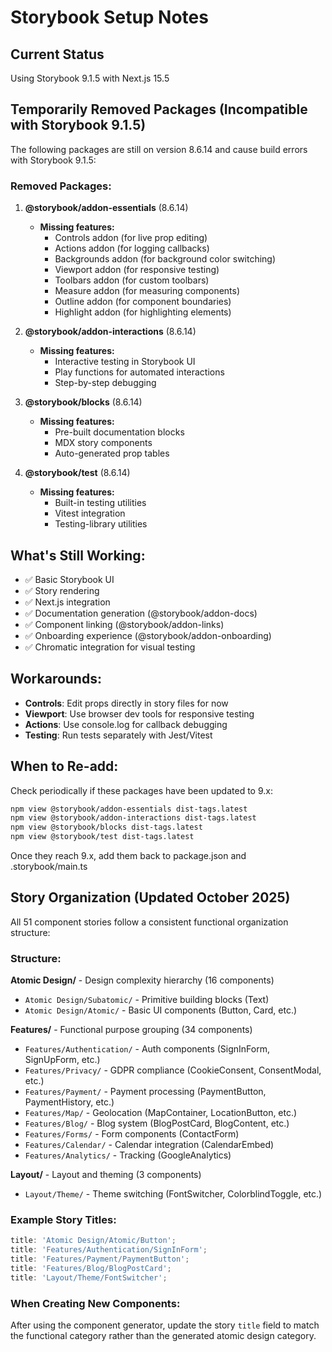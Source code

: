 # Storybook Setup Notes

## Current Status

Using Storybook 9.1.5 with Next.js 15.5

## Temporarily Removed Packages (Incompatible with Storybook 9.1.5)

The following packages are still on version 8.6.14 and cause build errors with Storybook 9.1.5:

### Removed Packages:

1. **@storybook/addon-essentials** (8.6.14)
   - **Missing features:**
     - Controls addon (for live prop editing)
     - Actions addon (for logging callbacks)
     - Backgrounds addon (for background color switching)
     - Viewport addon (for responsive testing)
     - Toolbars addon (for custom toolbars)
     - Measure addon (for measuring components)
     - Outline addon (for component boundaries)
     - Highlight addon (for highlighting elements)

2. **@storybook/addon-interactions** (8.6.14)
   - **Missing features:**
     - Interactive testing in Storybook UI
     - Play functions for automated interactions
     - Step-by-step debugging

3. **@storybook/blocks** (8.6.14)
   - **Missing features:**
     - Pre-built documentation blocks
     - MDX story components
     - Auto-generated prop tables

4. **@storybook/test** (8.6.14)
   - **Missing features:**
     - Built-in testing utilities
     - Vitest integration
     - Testing-library utilities

## What's Still Working:

- ✅ Basic Storybook UI
- ✅ Story rendering
- ✅ Next.js integration
- ✅ Documentation generation (@storybook/addon-docs)
- ✅ Component linking (@storybook/addon-links)
- ✅ Onboarding experience (@storybook/addon-onboarding)
- ✅ Chromatic integration for visual testing

## Workarounds:

- **Controls**: Edit props directly in story files for now
- **Viewport**: Use browser dev tools for responsive testing
- **Actions**: Use console.log for callback debugging
- **Testing**: Run tests separately with Jest/Vitest

## When to Re-add:

Check periodically if these packages have been updated to 9.x:

```bash
npm view @storybook/addon-essentials dist-tags.latest
npm view @storybook/addon-interactions dist-tags.latest
npm view @storybook/blocks dist-tags.latest
npm view @storybook/test dist-tags.latest
```

Once they reach 9.x, add them back to package.json and .storybook/main.ts

## Story Organization (Updated October 2025)

All 51 component stories follow a consistent functional organization structure:

### Structure:

**Atomic Design/** - Design complexity hierarchy (16 components)

- `Atomic Design/Subatomic/` - Primitive building blocks (Text)
- `Atomic Design/Atomic/` - Basic UI components (Button, Card, etc.)

**Features/** - Functional purpose grouping (34 components)

- `Features/Authentication/` - Auth components (SignInForm, SignUpForm, etc.)
- `Features/Privacy/` - GDPR compliance (CookieConsent, ConsentModal, etc.)
- `Features/Payment/` - Payment processing (PaymentButton, PaymentHistory, etc.)
- `Features/Map/` - Geolocation (MapContainer, LocationButton, etc.)
- `Features/Blog/` - Blog system (BlogPostCard, BlogContent, etc.)
- `Features/Forms/` - Form components (ContactForm)
- `Features/Calendar/` - Calendar integration (CalendarEmbed)
- `Features/Analytics/` - Tracking (GoogleAnalytics)

**Layout/** - Layout and theming (3 components)

- `Layout/Theme/` - Theme switching (FontSwitcher, ColorblindToggle, etc.)

### Example Story Titles:

```typescript
title: 'Atomic Design/Atomic/Button';
title: 'Features/Authentication/SignInForm';
title: 'Features/Payment/PaymentButton';
title: 'Features/Blog/BlogPostCard';
title: 'Layout/Theme/FontSwitcher';
```

### When Creating New Components:

After using the component generator, update the story `title` field to match the functional category rather than the generated atomic design category.
